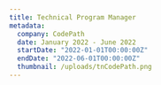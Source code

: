 ```yaml
---
title: Technical Program Manager
metadata:
  company: CodePath
  date: January 2022 - June 2022
  startDate: "2022-01-01T00:00:00Z"
  endDate: "2022-06-01T00:00:00Z"
  thumbnail: /uploads/tnCodePath.png
---
```


